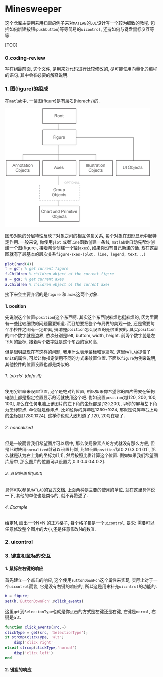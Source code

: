 # Minesweeper

这个仓库主要用来用扫雷的例子来对`MATLAB`的`GUI`设计写一个较为细致的教程. 包括如何新建按钮(`pushbutton`)等等简易的`uicontrol`, 还有如何与键盘鼠标交互等等.

[TOC]

### 0.coding-review
写在组最前面, 这个[文件](./coding_review.m), 是用来对代码进行比较修改的, 尽可能使用向量化的编程的语句, 其中会有必要的解释说明.

### 1. 图(figure)的组成
在`matlab`中, 一幅图(figure)是有层次(hierachy)的.

![](./doccenter_graphicsheirarchy.png)

图形对象的分层特性反映了对象之间的相互包含关系, 每个对象在图形显示中起特定作用. 一般来说, 你使用`plot` 或者`line`函数创建一条线, `matlab`会自动先帮你创建一个图(figure), 接着帮你创建一个轴(`axes`), 如果你没有自己新建的话. 现在这副图就有了最基本的层次关系`figure-axes-(plot, line, legend, text...)`

```matlab
plot(rand(4))
f = gcf; % get current figure
f.Children % children object of the current figure
a = gca; % get current axes
a.Children % children object of the current axes
```

接下来会主要介绍的是`figure` 和 `axes`这两个对象.

#### 1. position

先说说这个位置(`position`)这个东西啊. 其实这个东西说麻烦也挺麻烦的, 因为里面有一些比较细致的问题需要知道. 而且想要把整个布局做的美观一些, 还是需要每个小控件之间有一定距离, 搞清楚`position`怎么设置的是很重要的. 其实`position`的四个数字就是边界,  依次分别是left, buttom, width, height. 前两个数字就是左下角的坐标, 接着两个数字就是这个东西的宽和高.

但是很明显现在有这样的问题, 我用什么表示坐标和宽高呢. 这里`MATLAB`提供了`Unit`的属性, 可以让你指定使用不同的方式来设置位置. 下面以`figure`为例来说明, 其他控件的位置设置也都是类似的. 

###### 1. 'pixels' (default)     
 使用分辨率来设置位置, 这个是绝对的位置, 所以如果你希望你的图片需要在**任何**电脑上都是指定位置显示的话就使用这个吧. 例如设置`position`为[120, 200, 100, 100], 那么在任何电脑上该图片的左下角的坐标都是[120,200], 以你的屏幕左下角为坐标原点, 单位就是像素点, 比如说你的屏幕是1280*1024, 那就是说屏幕右上角的坐标是[1280,1024], 这样你也就大致知道了[120, 200]在哪了. 

###### 2. normalized        
但是一般而言我们希望图片可以居中, 那么使用像素点的方式就没有那么方便, 但是此时使用`normalized`就可以设置比例, 比如设置`position`为[0.2 0.3 0.1 0.1], 那么就是认为右上角的坐标为[1,1], 然后按照比例计算这个位置. 例如如果我们希望图片居中, 那么图片的位置可以设置为[0.3 0.4 0.4 0.2].

###### 3. 其他的单位(Unit)

具体可以参见`MATLAB`的[官方文档][1], 上面两种是主要的使用的单位, 就在这里具体说一下, 其他的单位也是类似的, 就不再赘述了.

###### 4. Example
给定N, 画出一个N*N 的正方格子, 每个格子都是一个`uicontrol`. 要求: 需要可以任意修改整个图片的大小,还是任意修改N的数值. 



### 2. uicontrol




### 3. 键盘和鼠标的交互

#### 1. 鼠标左右键的响应
首先建立一个点击的响应, 这个使用`ButtonDownFcn`这个属性来实现, 实际上对于一个`uicontrol`而言, 它是没有右键的响应的, 所以这是用来补充`uicontrol`的功能的.
```matlab
h = figure;
set(h,'ButtonDownFcn',@click_events)
```
这里`get`到`SelectionType`也就是你点击的方式是左键还是右键, 左键是`normal`, 右键是`alt`.
```matlab
function click_events(src,~)
clickType = get(src, 'SelectionType');
if strcmp(clickType, 'alt')
    disp('click right')
elseif strcmp(clickType,'normal')
    disp('click left')
end
```


#### 2. 键盘的响应


  [1]: https://www.mathworks.com/help/matlab/ref/figure.html#buich1u-1_sep_shared-Units
